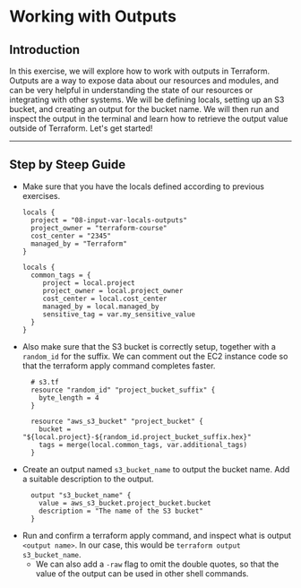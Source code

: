 # Working with Outputs

## Introduction

In this exercise, we will explore how to work with outputs in Terraform. Outputs are a way to expose data about our
resources and modules, and can be very helpful in understanding the state of our resources or integrating with other
systems. We will be defining locals, setting up an S3 bucket, and creating an output for the bucket name. We will then
run and inspect the output in the terminal and learn how to retrieve the output value outside of Terraform. Let's get
started!

--- 

## Step by Steep Guide

- Make sure that you have the locals defined according to previous exercises.
    ```hcl
    locals {
      project = "08-input-var-locals-outputs"
      project_owner = "terraform-course"
      cost_center = "2345"
      managed_by = "Terraform"
    }
  
    locals {
      common_tags = {
         project = local.project 
         project_owner = local.project_owner 
         cost_center = local.cost_center 
         managed_by = local.managed_by 
         sensitive_tag = var.my_sensitive_value      
      }      
    }
    ```
- Also make sure that the S3 bucket is correctly setup, together with a `random_id` for the suffix. We can comment out
  the EC2 instance code so that the terraform apply command completes faster.
  ```hcl
    # s3.tf 
    resource "random_id" "project_bucket_suffix" {
      byte_length = 4  
    }
     
    resource "aws_s3_bucket" "project_bucket" {
      bucket = "${local.project}-${random_id.project_bucket_suffix.hex}"
      tags = merge(local.common_tags, var.additional_tags) 
    }
  ```
- Create an output named `s3_bucket_name` to output the bucket name. Add a suitable description to the output.
  ```hcl
    output "s3_bucket_name" {
      value = aws_s3_bucket.project_bucket.bucket 
      description = "The name of the S3 bucket"  
    }
  ```
- Run and confirm a terraform apply command, and inspect what is output `<output name>`. In our case, this would be
  `terraform output s3_bucket_name`.
    - We can also add a `-raw` flag to omit the double quotes, so that the value of the output can be used in other
      shell commands.